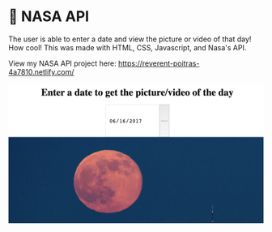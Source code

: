 # 🚀 NASA API

The user is able to enter a date and view the picture or video of that day! How cool!
This was made with HTML, CSS, Javascript, and Nasa's API.


View my NASA API project here: 
https://reverent-poitras-4a7810.netlify.com/



![](Nasa_simple.png)



